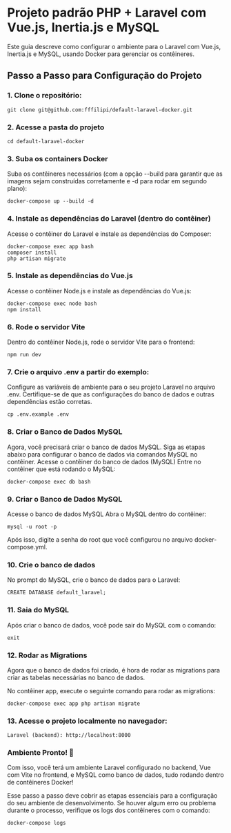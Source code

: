 # Projeto padrão PHP + Laravel com Vue.js, Inertia.js e MySQL

Este guia descreve como configurar o ambiente para o Laravel com Vue.js, Inertia.js e MySQL, usando Docker para gerenciar os contêineres.

## Passo a Passo para Configuração do Projeto

### **1. Clone o repositório:**

```
git clone git@github.com:fffilipi/default-laravel-docker.git
```

### **2. Acesse a pasta do projeto**

```
cd default-laravel-docker
```

### **3. Suba os containers Docker**

Suba os contêineres necessários (com a opção --build para garantir que as imagens sejam construídas corretamente e -d para rodar em segundo plano):

```
docker-compose up --build -d
```

### **4. Instale as dependências do Laravel (dentro do contêiner)**
Acesse o contêiner do Laravel e instale as dependências do Composer:

```
docker-compose exec app bash
composer install
php artisan migrate
```

### **5. Instale as dependências do Vue.js**
Acesse o contêiner Node.js e instale as dependências do Vue.js:

```
docker-compose exec node bash
npm install
```

### **6. Rode o servidor Vite**
Dentro do contêiner Node.js, rode o servidor Vite para o frontend:

```
npm run dev
```

### **7. Crie o arquivo .env a partir do exemplo:**
Configure as variáveis de ambiente para o seu projeto Laravel no arquivo .env. Certifique-se de que as configurações do banco de dados e outras dependências estão corretas.

```
cp .env.example .env
```

### **8. Criar o Banco de Dados MySQL**
Agora, você precisará criar o banco de dados MySQL. Siga as etapas abaixo para configurar o banco de dados via comandos MySQL no contêiner.
Acesse o contêiner do banco de dados (MySQL)
Entre no contêiner que está rodando o MySQL:

```
docker-compose exec db bash
```
### **9. Criar o Banco de Dados MySQL**
Acesse o banco de dados MySQL
Abra o MySQL dentro do contêiner:

```
mysql -u root -p
```

Após isso, digite a senha do root que você configurou no arquivo docker-compose.yml.

### **10. Crie o banco de dados**
No prompt do MySQL, crie o banco de dados para o Laravel:

```
CREATE DATABASE default_laravel;
```

### **11. Saia do MySQL**
Após criar o banco de dados, você pode sair do MySQL com o comando:

```
exit
```

### **12. Rodar as Migrations**
Agora que o banco de dados foi criado, é hora de rodar as migrations para criar as tabelas necessárias no banco de dados.

No contêiner app, execute o seguinte comando para rodar as migrations:

```
docker-compose exec app php artisan migrate
```

### **13. Acesse o projeto localmente no navegador:**

    Laravel (backend): http://localhost:8000

### **Ambiente Pronto! 🚀**
Com isso, você terá um ambiente Laravel configurado no backend, Vue com Vite no frontend, e MySQL como banco de dados, tudo rodando dentro de contêineres Docker!

Esse passo a passo deve cobrir as etapas essenciais para a configuração do seu ambiente de desenvolvimento. Se houver algum erro ou problema durante o processo, verifique os logs dos contêineres com o comando:

```
docker-compose logs
```
